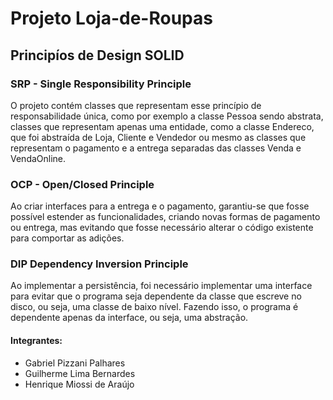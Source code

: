 Projeto Loja-de-Roupas
==============

Principíos de Design SOLID
------

### SRP - Single Responsibility Principle

O projeto contém classes que representam esse princípio de responsabilidade única, como por exemplo a classe Pessoa sendo abstrata, classes que representam apenas uma entidade, como a classe Endereco, que foi abstraída de Loja, Cliente e Vendedor ou mesmo as classes que representam o pagamento e a entrega separadas das classes Venda e VendaOnline.

### OCP - Open/Closed Principle

Ao criar interfaces para a entrega e o pagamento, garantiu-se que fosse possível estender as funcionalidades, criando novas formas de pagamento ou entrega, mas evitando que fosse necessário alterar o código existente para comportar as adições.

### DIP Dependency Inversion Principle

Ao implementar a persistência, foi necessário implementar uma interface para evitar que o programa seja dependente da classe que escreve no disco, ou seja, uma classe de baixo nível. Fazendo isso, o programa é dependente apenas da interface, ou seja, uma abstração.

#### Integrantes:

- Gabriel Pizzani Palhares
- Guilherme Lima Bernardes
- Henrique Miossi de Araújo

